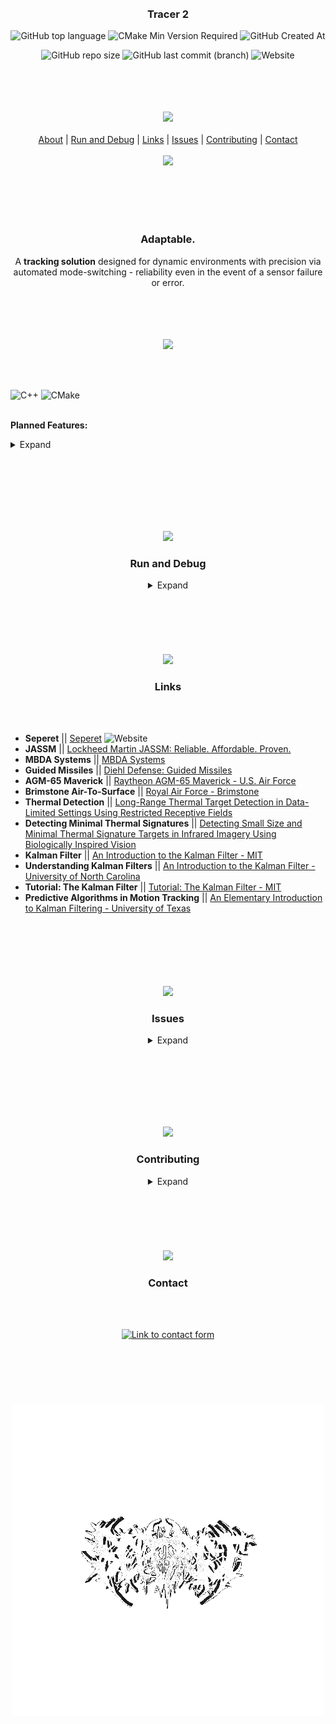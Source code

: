 <div align="center">

  <br></br>
  <br></br>
  <div>      

  ### **Tracer 2**
  
  ![GitHub top language](https://img.shields.io/github/languages/top/denv3rr/Tracer-2)
  ![CMake Min Version Required](https://img.shields.io/badge/cmake_min_vers_req-3.10-green)
  ![GitHub Created At](https://img.shields.io/github/created-at/denv3rr/Tracer-2)
  
  ![GitHub repo size](https://img.shields.io/github/repo-size/denv3rr/Tracer-2)
  ![GitHub last commit (branch)](https://img.shields.io/github/last-commit/denv3rr/Tracer-2/main)
  ![Website](https://img.shields.io/website?url=https%3A%2F%2Fseperet.com&label=seperet.com)

  <br></br>
  <br></br>
    <img src="https://user-images.githubusercontent.com/74038190/212284100-561aa473-3905-4a80-b561-0d28506553ee.gif">
    <br></br>
[About](#adaptable) | [Run and Debug](#run-and-debug) | [Links](#links) | [Issues](#issues) | [Contributing](#contributing) | [Contact](#contact)
    <br></br>
  <a href="https://seperet.com">
    <img src="https://user-images.githubusercontent.com/74038190/212284100-561aa473-3905-4a80-b561-0d28506553ee.gif">
  </a>      
</div>

<br></br>
<br></br>

### **Adaptable.**

A **tracking solution** designed for dynamic environments with precision via automated mode-switching - reliability even in the event of a sensor failure or error.

<br></br>
<br></br>
<a href="https://seperet.com" align="center">
    <img src="https://user-images.githubusercontent.com/74038190/212284100-561aa473-3905-4a80-b561-0d28506553ee.gif" width="300">
</a>

<br></br>
<div align="left">

![C++](https://img.shields.io/badge/c++-%2300599C.svg?style=for-the-badge&logo=c%2B%2B&logoColor=white) ![CMake](https://img.shields.io/badge/CMake-%23008FBA.svg?style=for-the-badge&logo=cmake&logoColor=white)
<br></br>

**Planned Features:**
<details><summary>Expand</summary>

  - **Kalman Filtering:** Leverages a few statistical methods for optimal state estimation, ensuring accurate position tracking even in "noisy" conditions.
   
  - **Heat Signature Detection:** Integrates thermal data to enhance tracking capabilities, enabling the identification of objects and/or figures based on their heat emissions.
   
  - **Predictive Algorithms:** Employ quick prediction techniques to anticipate movements and improve response times in any potential scenarios.
    
  - **Dead Reckoning Failsafe:** Maintains tracking integrity when GPS or thermal inputs are compromised, ensuring continuous operation through position estimations.
    
  - **Real-Time and Test Modes:** Easily switch between real-time tracking and a comprehensive test mode for simulations and performance evaluations, facilitating robust development and debugging.   

  - **Building with CMake** for modularity and scalability.

</details>

</div>

<br></br>
<br></br>
<br></br>

<img src="https://user-images.githubusercontent.com/74038190/212284100-561aa473-3905-4a80-b561-0d28506553ee.gif">

### **Run and Debug**

<details><summary>Expand</summary>

<br></br>

<div align="left">

1. **Clone source code or download the `.zip`**

    - Clone: `git clone https://github.com/denv3rr/Tracer-2`
    - `.zip`: https://github.com/denv3rr/Tracer-2/archive/refs/heads/main.zip
   
2. **Build and run** (as of 3/17/2025)
   
    - **To build using CMake:**
  
        - Make sure you have CMake (3.10+): https://cmake.org/cmake/download
        - Navigate to `Tracer-2\build`
        - Run cmake: `cmake ..`
        - Build: `cmake --build .`
        - The project should be built. 
  
     - **To run from the `Debug` folder:**
  
        - `cd` from `Tracer-2\build` to: `Tracer-2\build\Debug`
        - Run the test `Tracer-2.exe` file that you built.

</div>
</details>
<br></br>
<br></br>
<br></br>

<img src="https://user-images.githubusercontent.com/74038190/212284100-561aa473-3905-4a80-b561-0d28506553ee.gif">

### **Links**
<br></br>

<div align="left">
  
- **Seperet** || [Seperet](https://seperet.com) ![Website](https://img.shields.io/website?url=https%3A%2F%2Fseperet.com&label=seperet.com)
- **JASSM** || [Lockheed Martin JASSM: Reliable. Affordable. Proven.](https://www.lockheedmartin.com/en-us/products/jassm.html)
- **MBDA Systems** || [MBDA Systems](https://web.archive.org/web/20130426072127/http://www.mbda-systems.com/solutions.php)
- **Guided Missiles** || [Diehl Defense: Guided Missiles](https://web.archive.org/web/20130615032734/http://www.diehl.com/en/diehl-defence/products/guided-missiles.html)
- **AGM-65 Maverick** || [Raytheon AGM-65 Maverick - U.S. Air Force](https://www.af.mil/About-Us/Fact-Sheets/Display/Article/104577/agm-65-maverick/)
- **Brimstone Air-To-Surface** || [Royal Air Force - Brimstone](https://web.archive.org/web/20101206133128/http://www.raf.mod.uk/equipment/brimstone.cfm)
- **Thermal Detection** || [Long-Range Thermal Target Detection in Data-Limited Settings Using Restricted Receptive Fields](https://www.mdpi.com/1424-8220/23/18/7806) 
- **Detecting Minimal Thermal Signatures** || [Detecting Small Size and Minimal Thermal Signature Targets in Infrared Imagery Using Biologically Inspired Vision](https://www.mdpi.com/1424-8220/21/5/1812)
- **Kalman Filter** || [An Introduction to the Kalman Filter - MIT](http://www.mit.edu/~jwilson/kalman.pdf)
- **Understanding Kalman Filters** || [An Introduction to the Kalman Filter - University of North Carolina](https://www.cs.unc.edu/~welch/media/pdf/kalman_intro.pdf)
- **Tutorial: The Kalman Filter** || [Tutorial: The Kalman Filter - MIT](https://web.mit.edu/kirtley/kirtley/binlustuff/literature/control/Kalman%20filter.pdf)
- **Predictive Algorithms in Motion Tracking** || [An Elementary Introduction to Kalman Filtering - University of Texas](https://www.cs.utexas.edu/~mooney/cs343/kalman.pdf)

</div>

<br></br>
<br></br>
<br></br>
<img src="https://user-images.githubusercontent.com/74038190/212284100-561aa473-3905-4a80-b561-0d28506553ee.gif">



### **Issues**

<details>
<summary>Expand</summary>

<br></br>

If you have any problems with anything, **submit an issue** to let me know.

[Tracer-2 Issues](https://github.com/denv3rr/Tracer-2/issues)

</details>

<br></br>
<br></br>
<br></br>

<img src="https://user-images.githubusercontent.com/74038190/212284100-561aa473-3905-4a80-b561-0d28506553ee.gif">

### **Contributing**

<details>
<summary>Expand</summary>

<br></br>

Contributions welcome.

You can fix this repo and create a pull request with any changes.

[Create a new fork](https://github.com/denv3rr/Tracer-2/fork)

</details>
<br></br>
<br></br>
<br></br>
<img src="https://user-images.githubusercontent.com/74038190/212284100-561aa473-3905-4a80-b561-0d28506553ee.gif">

### **Contact**
<br></br>
  <div align="center">
    <a href="https://seperet.com/contact"><img src="https://readme-typing-svg.demolab.com?font=Sixtyfour+Convergence&size=25&duration=3000&color=F7F7F7&center=true&width=520&height=60&lines=CLICK+HERE+TO+CONTACT" alt="Link to contact form" />      </a>
  </div>
<br></br>
<br></br>
<br></br>
<div align="center">
    <a href="https://seperet.com">
        <img src="https://github.com/denv3rr/denv3rr/raw/main/Seperet_Slam_White.gif/" width="500" height="500"/>
    </a>
</div>
<br></br>
<br></br>

